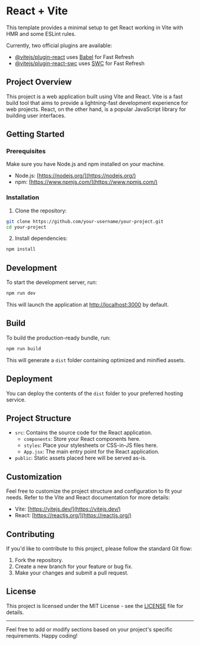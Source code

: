 # React + Vite

This template provides a minimal setup to get React working in Vite with HMR and some ESLint rules.

Currently, two official plugins are available:

- [@vitejs/plugin-react](https://github.com/vitejs/vite-plugin-react/blob/main/packages/plugin-react/README.md) uses [Babel](https://babeljs.io/) for Fast Refresh
- [@vitejs/plugin-react-swc](https://github.com/vitejs/vite-plugin-react-swc) uses [SWC](https://swc.rs/) for Fast Refresh



## Project Overview

This project is a web application built using Vite and React. Vite is a fast build tool that aims to provide a lightning-fast development experience for web projects. React, on the other hand, is a popular JavaScript library for building user interfaces.

## Getting Started

### Prerequisites

Make sure you have Node.js and npm installed on your machine.

- Node.js: [https://nodejs.org/](https://nodejs.org/)
- npm: [https://www.npmjs.com/](https://www.npmjs.com/)

### Installation

1. Clone the repository:

```bash
git clone https://github.com/your-username/your-project.git
cd your-project
```

2. Install dependencies:

```bash
npm install
```

## Development

To start the development server, run:

```bash
npm run dev
```

This will launch the application at [http://localhost:3000](http://localhost:3000) by default.

## Build

To build the production-ready bundle, run:

```bash
npm run build
```

This will generate a `dist` folder containing optimized and minified assets.

## Deployment

You can deploy the contents of the `dist` folder to your preferred hosting service.

## Project Structure

- `src`: Contains the source code for the React application.
  - `components`: Store your React components here.
  - `styles`: Place your stylesheets or CSS-in-JS files here.
  - `App.jsx`: The main entry point for the React application.
- `public`: Static assets placed here will be served as-is.

## Customization

Feel free to customize the project structure and configuration to fit your needs. Refer to the Vite and React documentation for more details:

- Vite: [https://vitejs.dev/](https://vitejs.dev/)
- React: [https://reactjs.org/](https://reactjs.org/)

## Contributing

If you'd like to contribute to this project, please follow the standard Git flow:

1. Fork the repository.
2. Create a new branch for your feature or bug fix.
3. Make your changes and submit a pull request.

## License

This project is licensed under the MIT License - see the [LICENSE](LICENSE) file for details.

---

Feel free to add or modify sections based on your project's specific requirements. Happy coding!
